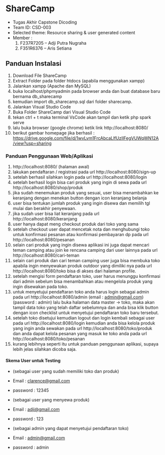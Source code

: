 # ShareCamp
- Tugas Akhir Capstone Dicoding
- Team ID: CSD-003
- Selected theme: Resource sharing & user generated content
- Member :     
  1. F237R7205 – Adji Putra Nugraha
  2. F351R6376 – Aris Setiana

## Panduan Instalasi
1. Download File ShareCamp
2. Extract Folder pada folder htdocs (apabila menggunakan xampp)
3. Jalankan xampp (Apache dan MySQL)
4. buka localhost/phpmyadmin pada browser anda dan buat database baru bernama db_sharecamp
5. kemudian import db_sharecamp.sql dari folder sharecamp.
6. Jalankan Visual Studio Code
7. Buka Folder ShareCamp dari Visual Studio Code
8. tekan ctrl + t maka terminal VsCode akan tampil dan ketik php spark serve
9. lalu buka browser (google chrome) ketik link http://localhost:8080/
10. berikut gambar homepage jika berhasil : https://drive.google.com/file/d/1wvLvm1FrcAbcaLlfUzIlFegVUWqWN12A/view?usp=sharing

### Panduan Penggunaan Web/Aplikasi
1.  http://localhost:8080/ (halaman awal)
2.  lakukan pendaftaran / registrasi pada url http://localhost:8080/sign-up
3.  setelah berhasil silahkan login pada url http://localhost:8080/login
4.  setelah berhasil login bisa cari produk yang ingin di sewa pada url http://localhost:8080/shop/produk
5.  jika sudah menemukan produk yang sesuai, user bisa menambahkan ke keranjang dengan menekan button dengan icon keranjang belanja
6.  user bisa tentukan jumlah produk yang ingin disewa dan memilih tgl mulai dan berakhir penyewaan.
7.  jika sudah user bisa liat keranjang pada url http://localhost:8080/keranjang
8.  user hanya dapat meng checkout produk dari toko yang sama
9.  setelah checkout user dapat mencetak nota dan menghubungi toko untuk konfirmasi pesanan atau konfirmasi pembayaran dp pada url http://localhost:8080/pesanan
10. selain cari produk yang ingin disewa aplikasi ini juga dapat mencari teman camping atau join ke rencana camping dari user lainnya pada url http://localhost:8080/cari-teman
11. selain cari produk dan cari teman camping user juga bisa membuka toko apabila ingin menyewakan produk outdoor yang dimiliki nya pada url http://localhost:8080/toko bisa di  akses dari halaman profile.
12. setelah mengisi form pendaftaran toko, user harus menunggu konfirmasi dari admin sebelum bisa menambahkan atau mengelola produk yang ingin disewakan pada toko.
13. untuk menyetujui pendaftaran toko anda harus login sebagai admin pada url http://localhost:8080/admin (email : admin@gmail.com)(password : admin) lalu buka halaman data master -> toko, maka akan tampil data toko yang telah daftar sebelumnya dan anda bisa klik button dengan icon checklist untuk menyetujui pendaftaran toko baru tersebut.
14. setelah toko disetujui kemudian logout dan login kembali sebagai user pada url http://localhost:8080/login kemudian anda bisa kelola produk yang ingin anda sewakan pada url http://localhost:8080/toko/produk dan anda dapat kelola pesanan yang masuk ke toko anda pada url http://localhost:8080/toko/pesanan
15. kurang lebihnya seperti itu untuk panduan penggunaan aplikasi, supaya lebih jelas silahkan dicoba saja.

#### Skema User untuk Testing
- (sebagai user yang sudah memiliki toko dan produk)
- Email : clarence@gmail.com
- password : 12345

- (sebagai user yang menyewa produk)
- Email : adji@gmail.com
- password : 123

- (sebagai admin yang dapat menyetujui pendaftaran toko)
- Email : admin@gmail.com
- password : admin

